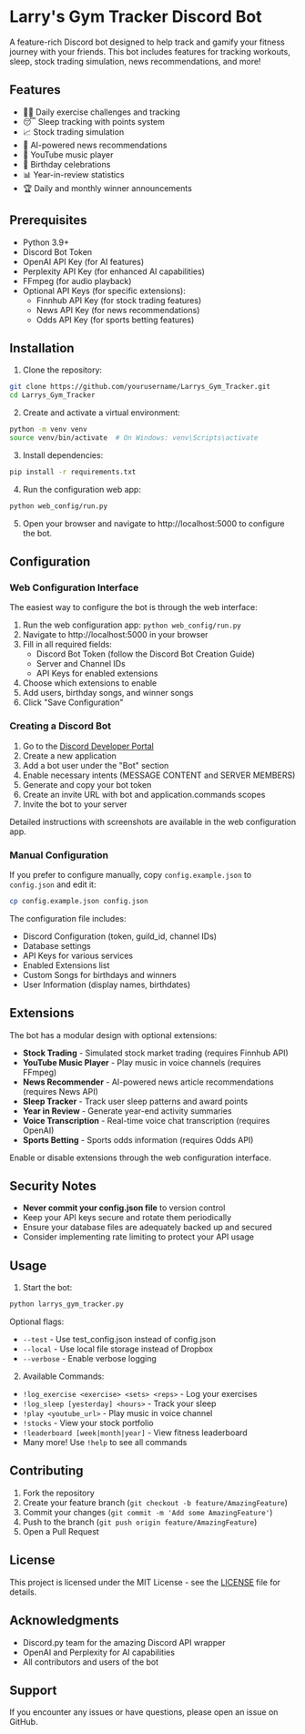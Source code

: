 # Larry's Gym Tracker Discord Bot

A feature-rich Discord bot designed to help track and gamify your fitness journey with your friends. This bot includes features for tracking workouts, sleep, stock trading simulation, news recommendations, and more!

## Features

- 🏋️‍♂️ Daily exercise challenges and tracking
- 😴 Sleep tracking with points system
- 📈 Stock trading simulation
- 📰 AI-powered news recommendations
- 🎵 YouTube music player
- 🎂 Birthday celebrations
- 📊 Year-in-review statistics
- 🏆 Daily and monthly winner announcements

## Prerequisites

- Python 3.9+
- Discord Bot Token
- OpenAI API Key (for AI features)
- Perplexity API Key (for enhanced AI capabilities)
- FFmpeg (for audio playback)
- Optional API Keys (for specific extensions):
  - Finnhub API Key (for stock trading features)
  - News API Key (for news recommendations)
  - Odds API Key (for sports betting features)

## Installation

1. Clone the repository:
```bash
git clone https://github.com/yourusername/Larrys_Gym_Tracker.git
cd Larrys_Gym_Tracker
```

2. Create and activate a virtual environment:
```bash
python -m venv venv
source venv/bin/activate  # On Windows: venv\Scripts\activate
```

3. Install dependencies:
```bash
pip install -r requirements.txt
```

4. Run the configuration web app:
```bash
python web_config/run.py
```

5. Open your browser and navigate to http://localhost:5000 to configure the bot.

## Configuration

### Web Configuration Interface

The easiest way to configure the bot is through the web interface:

1. Run the web configuration app: `python web_config/run.py`
2. Navigate to http://localhost:5000 in your browser
3. Fill in all required fields:
   - Discord Bot Token (follow the Discord Bot Creation Guide)
   - Server and Channel IDs
   - API Keys for enabled extensions
4. Choose which extensions to enable
5. Add users, birthday songs, and winner songs
6. Click "Save Configuration"

### Creating a Discord Bot

1. Go to the [Discord Developer Portal](https://discord.com/developers/applications)
2. Create a new application
3. Add a bot user under the "Bot" section
4. Enable necessary intents (MESSAGE CONTENT and SERVER MEMBERS)
5. Generate and copy your bot token
6. Create an invite URL with bot and application.commands scopes
7. Invite the bot to your server

Detailed instructions with screenshots are available in the web configuration app.

### Manual Configuration

If you prefer to configure manually, copy `config.example.json` to `config.json` and edit it:

```bash
cp config.example.json config.json
```

The configuration file includes:

- Discord Configuration (token, guild_id, channel IDs)
- Database settings
- API Keys for various services
- Enabled Extensions list
- Custom Songs for birthdays and winners
- User Information (display names, birthdates)

## Extensions

The bot has a modular design with optional extensions:

- **Stock Trading** - Simulated stock market trading (requires Finnhub API)
- **YouTube Music Player** - Play music in voice channels (requires FFmpeg)
- **News Recommender** - AI-powered news article recommendations (requires News API)
- **Sleep Tracker** - Track user sleep patterns and award points
- **Year in Review** - Generate year-end activity summaries
- **Voice Transcription** - Real-time voice chat transcription (requires OpenAI)
- **Sports Betting** - Sports odds information (requires Odds API)

Enable or disable extensions through the web configuration interface.

## Security Notes

- **Never commit your config.json file** to version control
- Keep your API keys secure and rotate them periodically
- Ensure your database files are adequately backed up and secured
- Consider implementing rate limiting to protect your API usage

## Usage

1. Start the bot:
```bash
python larrys_gym_tracker.py
```

Optional flags:
- `--test` - Use test_config.json instead of config.json
- `--local` - Use local file storage instead of Dropbox
- `--verbose` - Enable verbose logging

2. Available Commands:
- `!log_exercise <exercise> <sets> <reps>` - Log your exercises
- `!log_sleep [yesterday] <hours>` - Track your sleep
- `!play <youtube_url>` - Play music in voice channel
- `!stocks` - View your stock portfolio
- `!leaderboard [week|month|year]` - View fitness leaderboard
- Many more! Use `!help` to see all commands

## Contributing

1. Fork the repository
2. Create your feature branch (`git checkout -b feature/AmazingFeature`)
3. Commit your changes (`git commit -m 'Add some AmazingFeature'`)
4. Push to the branch (`git push origin feature/AmazingFeature`)
5. Open a Pull Request

## License

This project is licensed under the MIT License - see the [LICENSE](LICENSE) file for details.

## Acknowledgments

- Discord.py team for the amazing Discord API wrapper
- OpenAI and Perplexity for AI capabilities
- All contributors and users of the bot

## Support

If you encounter any issues or have questions, please open an issue on GitHub. 